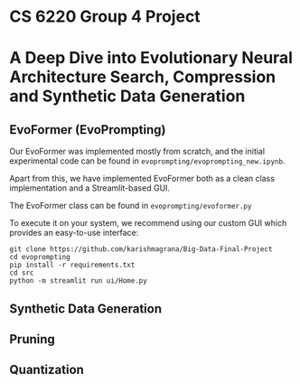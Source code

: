 # CS 6220 Group 4 Project

# A Deep Dive into Evolutionary Neural Architecture Search, Compression and Synthetic Data Generation

## EvoFormer (EvoPrompting)

Our EvoFormer was implemented mostly from scratch, and the initial experimental code can be found in `evoprompting/evoprompting_new.ipynb`.

Apart from this, we have implemented EvoFormer both as a clean class implementation and a Streamlit-based GUI.

The EvoFormer class can be found in `evoprompting/evoformer.py`

To execute it on your system, we recommend using our custom GUI which provides an easy-to-use interface:

```
git clone https://github.com/karishmagrana/Big-Data-Final-Project
cd evoprompting
pip install -r requirements.txt
cd src
python -m streamlit run ui/Home.py
```

## Synthetic Data Generation

## Pruning

## Quantization
